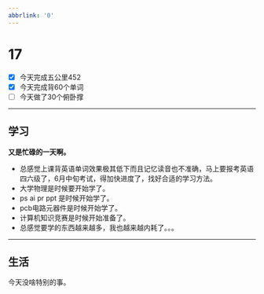 ```yaml
---
abbrlink: '0'
---
```

# 17

- [x] 今天完成五公里452
- [x] 今天完成背60个单词
- [ ] 今天做了30个俯卧撑

***

## 学习

**又是忙碌的一天啊。**

- 总感觉上课背英语单词效果极其低下而且记忆读音也不准确，马上要报考英语四六级了，6月中旬考试，得加快进度了，找好合适的学习方法。
- 大学物理是时候要开始学了。
- ps ai pr ppt 是时候开始学了。
- pcb电路元器件是时候开始学了。
- 计算机知识竞赛是时候开始准备了。
- 总感觉要学的东西越来越多，我也越来越内耗了。。。

***

## 生活

今天没啥特别的事。
